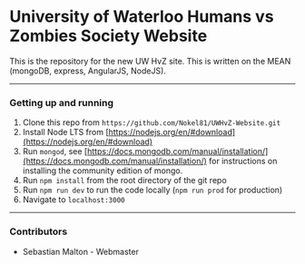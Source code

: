 University of Waterloo Humans vs Zombies Society Website
=====================================

This is the repository for the new UW HvZ site. This is written on the MEAN (mongoDB, express, AngularJS, NodeJS).

---

### Getting up and running

1. Clone this repo from `https://github.com/Nokel81/UWHvZ-Website.git`
2. Install Node LTS from [https://nodejs.org/en/#download](https://nodejs.org/en/#download)
3. Run `mongod`, see [https://docs.mongodb.com/manual/installation/](https://docs.mongodb.com/manual/installation/) for instructions on installing the community edition of mongo.
4. Run `npm install` from the root directory of the git repo
5. Run `npm run dev` to run the code locally (`npm run prod` for production)
6. Navigate to `localhost:3000`

---

### Contributors

* Sebastian Malton - Webmaster
